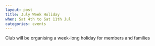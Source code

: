 ```yaml
---
layout: post
title: July Week Holiday
when: Sat 4th to Sat 11th Jul
categories: events
---
```

Club will be organising a week-long holiday for members and families

